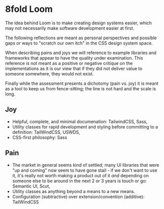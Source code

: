 # 8fold Loom

The idea behind Loom is to make creating design systems easier, which may not necessarily make software development easier at first.

The following reflections are meant as personal perspectives and possible gaps or ways to "scratch our own itch" in the CSS design system space.

When describing pains and joys we will reference to example libraries and frameworks that appear to have the quality under examination. This reference is not meant as a positive or negative critique on the implementations as it is our view that if they did not deliver value to someone somewhere, they would not exist.

Finally while the assessment presents a dichotomy (pain vs. joy) it is meant as a tool to keep us from fence-sitting; the line is not hard and the scale is long.

## Joy

- Helpful, complete, and minimal documenation: TailwindCSS, Sass, 
- Utility classes for rapid development and styling before committing to a definition: TailWindCSS, USWDS,
- CSS-first philosophy: Sass

## Pain

- The market in general seems kind of settled; many UI libraries that were "up and coming" now seem to have gone stail - if we don't want to use it, it's really not worth making a product out of it *and* depending on someone else to be around in the next 2 or 3 years is touch or go: Semantic UI, Scut, 
- Utility classes as anything beyond a means to a new means.
- Configuration (subtractive) over extension/convention (additive): TailWindCSS
